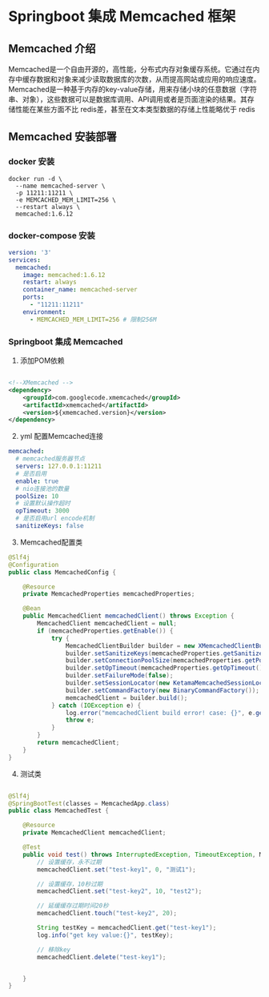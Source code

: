 # Springboot 集成 Memcached 框架

## Memcached 介绍

Memcached是一个自由开源的，高性能，分布式内存对象缓存系统。它通过在内存中缓存数据和对象来减少读取数据库的次数，从而提高网站或应用的响应速度。
Memcached是一种基于内存的key-value存储，用来存储小块的任意数据（字符串、对象），这些数据可以是数据库调用、API调用或者是页面渲染的结果。其存储性能在某些方面不比
redis差，甚至在文本类型数据的存储上性能略优于 redis

## Memcached 安装部署

### docker 安装

```docker
docker run -d \
  --name memcached-server \
  -p 11211:11211 \
  -e MEMCACHED_MEM_LIMIT=256 \
  --restart always \
  memcached:1.6.12
```

### docker-compose 安装

```yaml
version: '3'
services:
  memcached:
    image: memcached:1.6.12
    restart: always
    container_name: memcached-server
    ports:
      - "11211:11211"
    environment:
      - MEMCACHED_MEM_LIMIT=256 # 限制256M
```

### Springboot 集成 Memcached

1. 添加POM依赖

```xml

<!--XMemcached -->
<dependency>
    <groupId>com.googlecode.xmemcached</groupId>
    <artifactId>xmemcached</artifactId>
    <version>${xmemcached.version}</version>
</dependency>

```

2. yml 配置Memcached连接
```yaml
memcached:
  # memcached服务器节点
  servers: 127.0.0.1:11211
  # 是否启用
  enable: true
  # nio连接池的数量
  poolSize: 10
  # 设置默认操作超时
  opTimeout: 3000
  # 是否启用url encode机制
  sanitizeKeys: false
```

3. Memcached配置类
```java
@Slf4j
@Configuration
public class MemcachedConfig {

    @Resource
    private MemcachedProperties memcachedProperties;

    @Bean
    public MemcachedClient memcachedClient() throws Exception {
        MemcachedClient memcachedClient = null;
        if (memcachedProperties.getEnable()) {
            try {
                MemcachedClientBuilder builder = new XMemcachedClientBuilder(AddrUtil.getAddresses(memcachedProperties.getServers()));
                builder.setSanitizeKeys(memcachedProperties.getSanitizeKeys());
                builder.setConnectionPoolSize(memcachedProperties.getPoolSize());
                builder.setOpTimeout(memcachedProperties.getOpTimeout());
                builder.setFailureMode(false);
                builder.setSessionLocator(new KetamaMemcachedSessionLocator());
                builder.setCommandFactory(new BinaryCommandFactory());
                memcachedClient = builder.build();
            } catch (IOException e) {
                log.error("memcachedClient build error! case: {}", e.getMessage(), e);
                throw e;
            }
        }
        return memcachedClient;
    }
}

```
4. 测试类
```java

@Slf4j
@SpringBootTest(classes = MemcachedApp.class)
public class MemcachedTest {

    @Resource
    private MemcachedClient memcachedClient;

    @Test
    public void test() throws InterruptedException, TimeoutException, MemcachedException {
        // 设置缓存，永不过期
        memcachedClient.set("test-key1", 0, "测试1");

        // 设置缓存，10秒过期
        memcachedClient.set("test-key2", 10, "test2");

        // 延缓缓存过期时间20秒
        memcachedClient.touch("test-key2", 20);

        String testKey = memcachedClient.get("test-key1");
        log.info("get key value:{}", testKey);

        // 移除key
        memcachedClient.delete("test-key1");


    }
}

```

